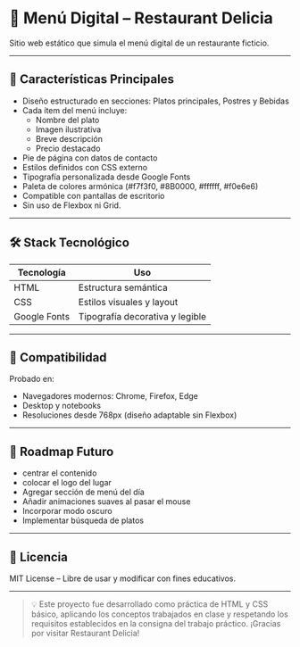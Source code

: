 # 🍝 Menú Digital – Restaurant Delicia

Sitio web estático que simula el menú digital de un restaurante ficticio.

---
## 🌟 Características Principales

- Diseño estructurado en secciones: Platos principales, Postres y Bebidas
- Cada ítem del menú incluye:
  - Nombre del plato
  - Imagen ilustrativa
  - Breve descripción
  - Precio destacado
- Pie de página con datos de contacto
- Estilos definidos con CSS externo
- Tipografía personalizada desde Google Fonts
- Paleta de colores armónica (#f7f3f0, #8B0000, #ffffff, #f0e6e6)
- Compatible con pantallas de escritorio
- Sin uso de Flexbox ni Grid.

---

## 🛠 Stack Tecnológico

| Tecnología     | Uso                           |
|----------------|-------------------------------|
| HTML           | Estructura semántica           |
| CSS            | Estilos visuales y layout      |
| Google Fonts   | Tipografía decorativa y legible |

---

## 📱 Compatibilidad

Probado en:

- Navegadores modernos: Chrome, Firefox, Edge
- Desktop y notebooks
- Resoluciones desde 768px (diseño adaptable sin Flexbox)

---

## 🔮 Roadmap Futuro

- centrar el contenido
- colocar el logo del lugar
- Agregar sección de menú del día
- Añadir animaciones suaves al pasar el mouse
- Incorporar modo oscuro
- Implementar búsqueda de platos
  

---

## 📄 Licencia

MIT License – Libre de usar y modificar con fines educativos.

---

> 💡 Este proyecto fue desarrollado como práctica de HTML y CSS básico, aplicando los conceptos trabajados en clase y respetando los requisitos establecidos en la consigna del trabajo práctico. ¡Gracias por visitar Restaurant Delicia!

